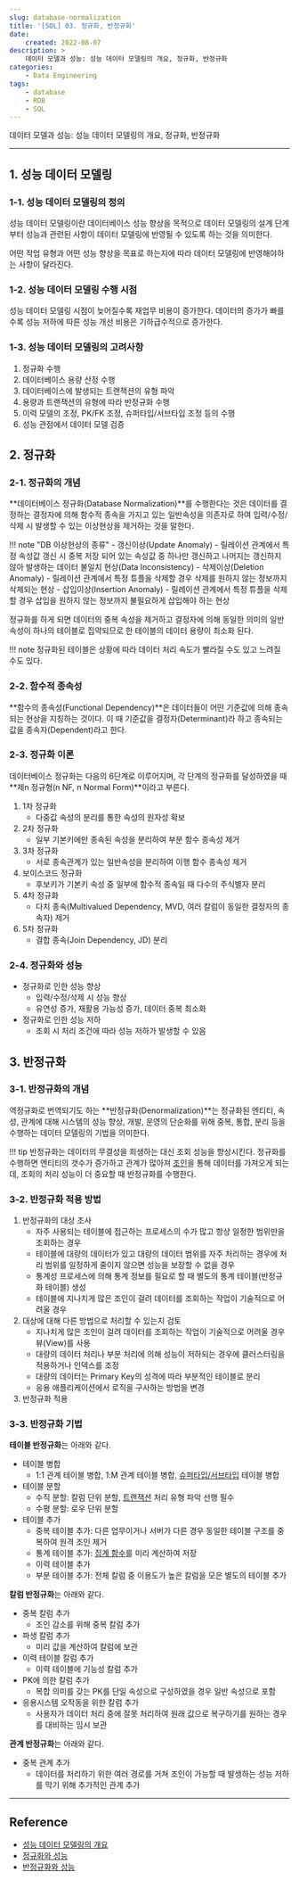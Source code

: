 ```yaml
---
slug: database-normalization
title: '[SQL] 03. 정규화, 반정규화'
date:
    created: 2022-08-07
description: >
    데이터 모델과 성능: 성능 데이터 모델링의 개요, 정규화, 반정규화
categories:
    - Data Engineering
tags:
    - database
    - RDB
    - SQL
---
```


데이터 모델과 성능: 성능 데이터 모델링의 개요, 정규화, 반정규화  

<!-- more -->

---

## 1. 성능 데이터 모델링

### 1-1. 성능 데이터 모델링의 정의

성능 데이터 모델링이란 데이터베이스 성능 향상을 목적으로 데이터 모델링의 설계 단계 부터 성능과 관련된 사항이 데이터 모델링에 반영될 수 있도록 하는 것을 의미한다.  

어떤 작업 유형과 어떤 성능 향상을 목표로 하는지에 따라 데이터 모델링에 반영해야하는 사항이 달라진다.  

### 1-2. 성능 데이터 모델링 수행 시점

성능 데이터 모델링 시점이 늦어질수록 재업무 비용이 증가한다. 데이터의 증가가 빠를수록 성능 저하에 따른 성능 개선 비용은 기하급수적으로 증가한다.  

### 1-3. 성능 데이터 모델링의 고려사항

1. 정규화 수행
1. 데이터베이스 용량 산정 수행
1. 데이터베이스에 발생되는 트랜잭션의 유형 파악
1. 용량과 트랜잭션의 유형에 따라 반정규화 수행
1. 이력 모델의 조정, PK/FK 조정, 슈퍼타입/서브타입 조정 등의 수행
1. 성능 관점에서 데이터 모델 검증

## 2. 정규화

### 2-1. 정규화의 개념

**데이터베이스 정규화(Database Normalization)**를 수행한다는 것은 데이터를 결정하는 결정자에 의해 함수적 종속을 가지고 있는 일반속성을 의존자로 하여 입력/수정/삭제 시 발생할 수 있는 이상현상을 제거하는 것을 말한다.  

!!! note "DB 이상현상의 종류"
    - 갱신이상(Update Anomaly)
        - 릴레이션 관계에서 특정 속성값 갱신 시 중복 저장 되어 있는 속성값 중 하나만 갱신하고 나머지는 갱신하지 않아 발생하는 데이터 불일치 현상(Data Inconsistency)
    - 삭제이상(Deletion Anomaly)
        - 릴레이션 관계에서 특정 튜플을 삭제할 경우 삭제를 원하지 않는 정보까지 삭제되는 현상
    - 삽입이상(Insertion Anomaly)
        - 릴레이션 관계에서 특정 튜플을 삭제할 경우 삽입을 원하지 않는 정보까지 불필요하게 삽입해야 하는 현상

정규화를 하게 되면 데이터의 중복 속성을 제거하고 결정자에 의해 동일한 의미의 일반 속성이 하나의 테이블로 집약되므로 한 테이블의 데이터 용량이 최소화 된다.  

!!! note
    정규화된 테이블은 상황에 따라 데이터 처리 속도가 빨라질 수도 있고 느려질 수도 있다.  

### 2-2. 함수적 종속성

**함수의 종속성(Functional Dependency)**은 데이터들이 어떤 기준값에 의해 종속되는 현상을 지칭하는 것이다. 이 때 기준값을 결정자(Determinant)라 하고 종속되는 값을 종속자(Dependent)라고 한다.  

### 2-3. 정규화 이론

데이터베이스 정규화는 다음의 6단계로 이루어지며, 각 단계의 정규화를 달성하였을 때 **제n 정규형(n NF, n Normal Form)**이라고 부른다.  

1. 1차 정규화
    - 다중값 속성의 분리를 통한 속성의 원자성 확보
1. 2차 정규화
    - 일부 기본키에만 종속된 속성을 분리하여 부분 함수 종속성 제거
1. 3차 정규화
    - 서로 종속관계가 있는 일반속성을 분리하여 이행 함수 종속성 제거
1. 보이스코드 정규화
    - 후보키가 기본키 속성 중 일부에 함수적 종속일 때 다수의 주식별자 분리
1. 4차 정규화
    - 다치 종속(Multivalued Dependency, MVD, 여러 칼럼이 동일한 결정자의 종속자) 제거
1. 5차 정규화
    - 결합 종속(Join Dependency, JD) 분리

### 2-4. 정규화와 성능

- 정규화로 인한 성능 향상
    - 입력/수정/삭제 시 성능 향상
    - 유연성 증가, 재활용 가능성 증가, 데이터 중복 최소화
- 정규화로 인한 성능 저하
    - 조회 시 처리 조건에 따라 성능 저하가 발생할 수 있음

## 3. 반정규화

### 3-1. 반정규화의 개념

역정규화로 번역되기도 하는 **반정규화(Denormalization)**는 정규화된 엔티티, 속성, 관계에 대해 시스템의 성능 향상, 개발, 운영의 단순화를 위해 중복, 통합, 분리 등을 수행하는 데이터 모델링의 기법을 의미한다.  

!!! tip
    반정규화는 데이터의 무결성을 희생하는 대신 조회 성능을 향상시킨다. 정규화를 수행하면 엔티티의 갯수가 증가하고 관계가 많아져 [조인](./2022-08-14-sql_join.md)을 통해 데이터를 가져오게 되는데, 조회의 처리 성능이 더 중요할 때 반정규화를 수행한다.  

### 3-2. 반정규화 적용 방법

1. 반정규화의 대상 조사
    - 자주 사용되는 테이블에 접근하는 프로세스의 수가 많고 항상 일정한 범위만을 조회하는 경우
    - 테이블에 대량의 데이터가 있고 대량의 데이터 범위를 자주 처리하는 경우에 처리 범위를 일정하게 줄이지 않으면 성능을 보장할 수 없을 경우
    - 통계성 프로세스에 의해 통계 정보를 필요로 할 때 별도의 통계 테이블(반정규화 테이블) 생성
    - 테이블에 지나치게 많은 조인이 걸려 데이터를 조회하는 작업이 기술적으로 어려울 경우
1. 대상에 대해 다른 방법으로 처리할 수 있는지 검토
    - 지나치게 많은 조인이 걸려 데이터를 조회하는 작업이 기술적으로 어려울 경우 뷰(View)를 사용
    - 대량의 데이터 처리나 부분 처리에 의해 성능이 저하되는 경우에 클러스터링을 적용하거나 인덱스를 조정
    - 대량의 데이터는 Primary Key의 성격에 따라 부분적인 테이블로 분리
    - 응용 애플리케이션에서 로직을 구사하는 방법을 변경
1. 반정규화 적용

### 3-3. 반정규화 기법

**테이블 반정규화**는 아래와 같다.  

- 테이블 병합
    - 1:1 관계 테이블 병합, 1:M 관계 테이블 병합, [슈퍼타입/서브타입](./2022-08-08-database_structure.md/#2-1-슈퍼서브타입-모델) 테이블 병합
- 테이블 분할
    - 수직 분할: 칼럼 단위 분할, [트랜잭션](./2022-08-11-relational_database.md/#4-tcl) 처리 유형 파악 선행 필수
    - 수평 분할: 로우 단위 분할
- 테이블 추가
    - 중복 테이블 추가: 다른 업무이거나 서버가 다른 경우 동일한 테이블 구조를 중복하여 원격 조인 제거
    - 통계 테이블 추가: [집계 함수](./2022-08-13-sql_where_groupby.md/#3-1-집계-함수)를 미리 계산하여 저장
    - 이력 테이블 추가
    - 부분 테이블 추가: 전체 칼럼 중 이용도가 높은 칼럼을 모은 별도의 테이블 추가

**칼럼 반정규화**는 아래와 같다.  

- 중복 칼럼 추가
    - 조인 감소를 위해 중복 칼럼 추가
- 파생 칼럼 추가
    - 미리 값을 계산하여 칼럼에 보관
- 이력 테이블 칼럼 추가
    - 이력 테이블에 기능성 칼럼 추가
- PK에 의한 칼럼 추가
    - 복합 의미를 갖는 PK를 단일 속성으로 구성하였을 경우 일반 속성으로 포함
- 응용시스템 오작동을 위한 칼럼 추가
    - 사용자가 데이터 처리 중에 잘못 처리하여 원래 값으로 복구하기를 원하는 경우를 대비하는 임시 보관

**관계 반정규화**는 아래와 같다.  

- 중복 관계 추가
    - 데이터를 처리하기 위한 여러 경로를 거쳐 조인이 가능할 때 발생하는 성능 저하를 막기 위해 추가적인 관계 추가

---
## Reference
- [성능 데이터 모델링의 개요](https://dataonair.or.kr/db-tech-reference/d-guide/sql/?pageid=5&mod=document&uid=331)
- [정규화와 성능](https://dataonair.or.kr/db-tech-reference/d-guide/sql/?pageid=5&mod=document&uid=332)
- [반정규화와 성능](https://dataonair.or.kr/db-tech-reference/d-guide/sql/?pageid=5&mod=document&uid=333)